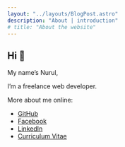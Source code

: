 ```yaml
---
layout: "../layouts/BlogPost.astro"
description: "About | introduction"
# title: "About the website"
---
```


## Hi 👋


My name’s Nurul,

I’m a freelance web developer.

<!-- This site is a place where I show my works and share some of my experiences and learnings about software development and web technology in general. -->

<!-- You can find me at [Facebook](https://facebook.com/uhkrowi), [LinkedIn](https://www.linkedin.com/in/uhkrowi) or [Telegram](https://t.me/uhkrowi). -->
More about me online: 
- [GitHub](https://github.com/uhkrowi)
- [Facebook](https://facebook.com/uhkrowi) 
- [LinkedIn](https://www.linkedin.com/in/uhkrowi)
- [Curriculum Vitae](/CV-Nurul-Uhkrowi.pdf)
<!-- - [Telegram](https://t.me/uhkrowi) -->

<!-- …

Experience
----------

*   **Front-end Web Developer**  
    at PT. Elektronik Distribusi Otomatisasi Terkemuka (eDOT)  
    `Jun 2022 - Present`  
    Building back-office of eLOG’s platform for managing partner, customer and all distribution and delivery purpose.
    Stacks: React, Next.js, Tailwind CSS.

*   **Full-stack Web Developer**  
at PT Idea Nusantara Cipta  
`Apr 2021 - present`  
As A Freelance Web Developer. Building a research management application system of lecturers of Indonesia.  
Tech stacks: Go, React.js, Docker, Cloud Run, Google Cloud Storage

*   **Back-end Web Developer**  
    at PT Astra International Tbk  
    `Dec 2021 - May 2022`  
    As a body hire from PT BeIT, join into Astra team to modify their existing system and focusing on tax regulation.  
    Tech stacks: .NET, C#, SQL Server.
    
*   **Front-end Web Developer**  
    at PT BeIT Inovasi Tiwikrama  
    `Jan 2020 - May 2022`  
    Creating prototypes based on mockups, integrating with web services of enterprise Data Center Management system, and do back-end stuffs when necessary.  
    Tech stacks: Javascript, Vue.js, Tailwind CSS.
    
*   **Front-end Web Developer**  
    at PT Perjalanan Menembus Galaksi  
    `Sep 2021 - Nov 2021`  
    Working on designing & creating web components of an online shop back office.  
    Tech stacks: Javascript, Vue.js, Nuxt.js.
    
*   **Back-end Web Developer**  
    at PT Idea Nusantara Cipta  
    `Nov 2017 - Oct 2019`  
    Building an enterprise system for one of learning institutions in Indonesia. Some of the services are Academic, E-Learning, Human Resource and Finance.  
    Tech stacks: .NET, C#, PostgreSQL, Microsoft Azure.
    
*   **Full-stack Web Developer**  
    at PT IndoVisual Presentatama  
    `Feb 2016 - Nov 2017`  
    Developing smart home and office from scratch, integrating hardwares to control and automate them with system.  
    Tech stacks: PHP, Javascript, NodeJS, AngularJS, Java, Mobile, Raspberry Pi, MySQL, SQLite. -->
    

<!-- …

Weapon
------

HTML, CSS, Go, GoFiber, JavaScript, Vue.js, React.js, NodeJS, Express.js, MySQL, PostgreSQL, MongoDB, Git, Wordpress, Heroku, Netlify, Azure, GCP. -->

<!-- … -->

<!-- You can get my CV [Here](/CV-Nurul-Uhkrowi.pdf). -->